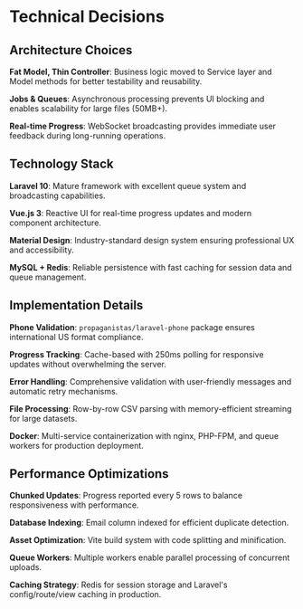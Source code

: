 # Technical Decisions

## Architecture Choices

**Fat Model, Thin Controller**: Business logic moved to Service layer and Model methods for better testability and reusability.

**Jobs & Queues**: Asynchronous processing prevents UI blocking and enables scalability for large files (50MB+).

**Real-time Progress**: WebSocket broadcasting provides immediate user feedback during long-running operations.

## Technology Stack

**Laravel 10**: Mature framework with excellent queue system and broadcasting capabilities.

**Vue.js 3**: Reactive UI for real-time progress updates and modern component architecture.

**Material Design**: Industry-standard design system ensuring professional UX and accessibility.

**MySQL + Redis**: Reliable persistence with fast caching for session data and queue management.

## Implementation Details

**Phone Validation**: `propaganistas/laravel-phone` package ensures international US format compliance.

**Progress Tracking**: Cache-based with 250ms polling for responsive updates without overwhelming the server.

**Error Handling**: Comprehensive validation with user-friendly messages and automatic retry mechanisms.

**File Processing**: Row-by-row CSV parsing with memory-efficient streaming for large datasets.

**Docker**: Multi-service containerization with nginx, PHP-FPM, and queue workers for production deployment.

## Performance Optimizations

**Chunked Updates**: Progress reported every 5 rows to balance responsiveness with performance.

**Database Indexing**: Email column indexed for efficient duplicate detection.

**Asset Optimization**: Vite build system with code splitting and minification.

**Queue Workers**: Multiple workers enable parallel processing of concurrent uploads.

**Caching Strategy**: Redis for session storage and Laravel's config/route/view caching in production.

